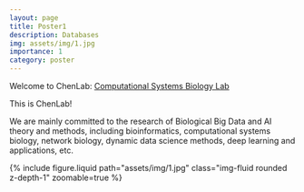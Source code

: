 ```yaml
---
layout: page
title: Poster1
description: Databases
img: assets/img/1.jpg
importance: 1
category: poster
---
```


Welcome to ChenLab: <a href="http://chenlab.biometa.top/" target="_blank">Computational Systems Biology Lab</a>

This is ChenLab!

We are mainly committed to the research of Biological Big Data and AI theory and methods, including bioinformatics, computational systems biology, network biology, dynamic data science methods, deep learning and applications, etc.

<div class="row mt-3">
    <div class="col-sm mt-3 mt-md-0">
        {% include figure.liquid path="assets/img/1.jpg" class="img-fluid rounded z-depth-1" zoomable=true %}
    </div>
</div>